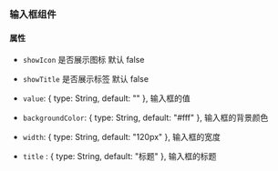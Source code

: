 ### 输入框组件

#### 属性

- `showIcon` 是否展示图标 默认 false
- `showTitle` 是否展示标签 默认 false

- `value`: { type: String, default: "" }, 输入框的值
- `backgroundColor`: { type: String, default: "#fff" }, 输入框的背景颜色
- `width`: { type: String, default: "120px" }, 输入框的宽度
- `title` : { type: String, default: "标题" }, 输入框的标题
